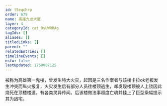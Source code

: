 ```yaml
---
id: t5eqchrp
order: 679
name: 高雄九龙大厦
layer: 4
categoryId: cat_9yUWRRAg
tagIds: []
aliases: []
titledLinks: []
parent: ""
relatedEntries: []
timelineEvents: []
nsfw: false
lastUpdated: 1758087125
---
```


被称为高雄第一鬼楼，曾发生特大火灾，起因是三名作案者与该楼卡拉ok老板发生冲突而纵火报复，火灾发生后有部分人员往楼顶逃生，却发现楼顶被人上锁因此烧死在顶楼楼道。有各类灵异传闻。后该楼做法事超度亡魂并挂上了巨型条幅提示其为凶宅。